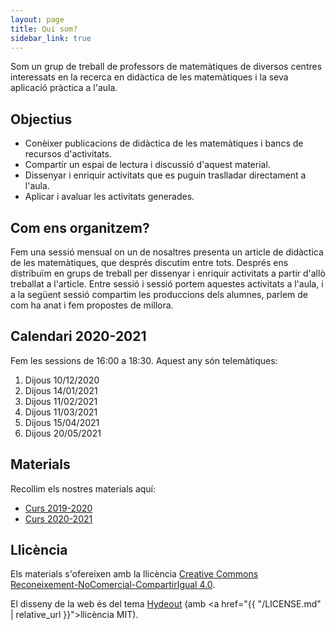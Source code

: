 ```yaml
---
layout: page
title: Qui som?
sidebar_link: true
---
```


<p class="message">
  Som un grup de treball de professors de matemàtiques de diversos centres interessats en la recerca en didàctica de les matemàtiques i la seva aplicació pràctica a l'aula.
</p>

## Objectius

- Conèixer publicacions de didàctica de les matemàtiques i bancs de recursos d'activitats.
- Compartir un espai de lectura i discussió d'aquest material.
- Dissenyar i enriquir activitats que es puguin traslladar directament a l'aula.
- Aplicar i avaluar les activitats generades.

## Com ens organitzem?

Fem una sessió mensual on un de nosaltres presenta un article de didàctica de les matemàtiques, que després discutim entre tots. Després ens distribuïm en grups de treball per dissenyar i enriquir activitats a partir d'allò treballat a l'article. Entre sessió i sessió portem aquestes activitats a l'aula, i a la següent sessió compartim les produccions dels alumnes, parlem de com ha anat i fem propostes de millora.

## Calendari 2020-2021

Fem les sessions de 16:00 a 18:30. Aquest any són telemàtiques:

1. Dijous 10/12/2020
2. Dijous 14/01/2021
3. Dijous 11/02/2021
4. Dijous 11/03/2021
5. Dijous 15/04/2021
6. Dijous 20/05/2021

## Materials

Recollim els nostres materials aquí:

- [Curs 2019-2020](https://drive.google.com/drive/folders/1cruqqMdzPqGUwFW1vBXxcRwPSkSsmHpm?usp=sharing)
- [Curs 2020-2021](https://drive.google.com/drive/folders/1q3T3fL1BSv5I4Jn0p__Ko6lCS3pvt54W?usp=sharing)

## Llicència

Els materials s'ofereixen amb la llicència [Creative Commons Reconeixement-NoComercial-CompartirIgual 4.0](https://creativecommons.org/licenses/by-nc-sa/4.0/deed.ca).

El disseny de la web és del tema [Hydeout](https://github.com/fongandrew/hydeout) (amb <a href="{{ "/LICENSE.md" | relative_url }}">llicència MIT</a>).
